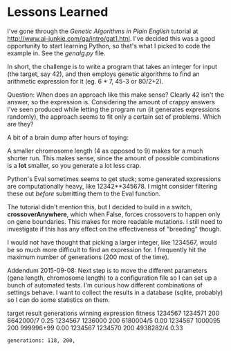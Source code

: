 # Lessons Learned

I've gone through the _Genetic Algorithms in Plain English_ tutorial at <http://www.ai-junkie.com/ga/intro/gat1.htnl>. I've decided this was a good opportunity to start learning Python, so that's what I picked to code the example in. See the _genalg.py_ file.

In short, the challenge is to write a program that takes an integer for input (the target, say 42), and then employs genetic algorithms to find an arithmetic expression for it (eg. 6 \* 7, 45-3 or 80/2+2).

Question: When does an approach like this make sense? Clearly 42 isn't the answer, so the expression is. Considering the amount of crappy answers I've seen produced while letting the program run (it generates expressions randomly), the approach seems to fit only a certain set of problems. Which are they?

A bit of a brain dump after hours of toying:

A smaller chromosome length (4 as opposed to 9) makes for a much shorter run. This makes sense, since the amount of possible combinations is a **lot** smaller, so you generate a lot less crap.

Python's Eval sometimes seems to get stuck; some generated expressions are computationally heavy, like 12342\*\*345678. I might consider filtering these out *before* submitting them to the Eval function.

The tutorial didn't mention this, but I decided to build in a switch, **crossoverAnywhere**, which when False, forces crossovers to happen only on gene boundaries. This makes for more readable mutations. I still need to investigate if this has any effect on the effectiveness of "breeding" though.

I would not have thought that picking a larger integer, like 1234567, would be so much more difficult to find an expression for. I frequently hit the maximum number of generations (200 most of the time).

Addendum 2015-09-08: Next step is to move the different parameters (gene length, chromosome length) to a configuration file so I can set up a bunch of automated tests. I'm curious how different combinations of settings behave. I want to collect the results in a database (sqlite, probably) so I can do some statistics on them.

target		result		generations		winning expression		fitness
1234567		1234571		200				8642000/7				0.25
1234567		1236000		200				6180004/5				0.00
1234567		1000095		200				999996+99				0.00
1234567		1234570		200				4938282/4				0.33

	generations: 118, 200, 
